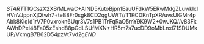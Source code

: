 $START$T1QCszX2XB/MLwaC+AIND5KutoBjpn1EauUFdkW5ERwMdgZLuwklxIHVnVJppnXjQtwh7+teB8Fr0sgk8CD2qgUWtT//T1KCDKnTpXR/uvsUlGMr4pAbk8KiqId1rV7P0vxrokn6Uqr3V7s1PB1TrFqRaO5mY9K9W2+0wJKQ//v83FkAWhDPei48Fa05zEshd88pGdLSUfMXN+HR5m7s7ucDD9oMbLnxl71SDUMkUP/VxmgB7B62D54pzVt7vd2g$END$